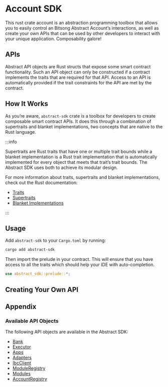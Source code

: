# Account SDK

This rust crate account is an abstraction programming toolbox that allows you to easily control an Bitsong Abstract Account’s interactions, as well as create your own APIs that can be used by other developers to interact with your unique application. Composability galore!

## APIs
Abstract API objects are Rust structs that expose some smart contract functionality. Such an API object can only be constructed if a contract implements the traits that are required for that API. Access to an API is automatically provided if the trait constraints for the API are met by the contract.

## How It Works
As you’re aware, `abstract-sdk` crate is a toolbox for developers to create composable smart contract APIs. It does this through a combination of supertraits and blanket implementations, two concepts that are native to the Rust language.

:::info

Supertraits are Rust traits that have one or multiple trait bounds while a blanket implementation is a Rust trait implementation that is automatically implemented for every object that meets that trait’s trait bounds. The Abstract SDK uses both to achieve its modular design.

For more information about traits, supertraits and blanket implementations, check out the Rust documentation:

- [Traits](https://doc.rust-lang.org/book/ch10-02-traits.html)
- [Supertraits](https://doc.rust-lang.org/book/ch10-02-traits.html#traits-as-parameters)
- [Blanket Implementations](https://doc.rust-lang.org/book/ch10-02-traits.html#implementing-a-trait-on-a-type)

:::

## Usage
Add `abstract-sdk` to your `Cargo.toml` by running:

```sh
cargo add abstract-sdk
```
Then import the prelude in your contract. This will ensure that you have access to all the traits which should help your IDE with auto-completion.
```rs
use abstract_sdk::prelude::*;
```
## Creating Your Own API 

## Appendix

### Available API Objects
The following API objects are available in the Abstract SDK:
- [Bank](https://docs.rs/abstract-sdk/latest/abstract_sdk/struct.Bank.html)
- [Executor](https://docs.rs/abstract-sdk/latest/abstract_sdk/struct.Executor.html)
- [Apps](https://docs.rs/abstract-sdk/latest/abstract_sdk/struct.Apps.html)
- [Adapters](https://docs.rs/abstract-sdk/latest/abstract_sdk/struct.Adapters.html)
- [IbcClient](https://docs.rs/abstract-sdk/latest/abstract_sdk/struct.IbcClient.html)
- [ModuleRegistry](https://docs.rs/abstract-sdk/latest/abstract_sdk/struct.ModuleRegistry.html)
- [Modules](https://docs.rs/abstract-sdk/latest/abstract_sdk/struct.Modules.html)
- [AccountRegistry](https://docs.rs/abstract-sdk/latest/abstract_sdk/struct.AccountRegistry.html)
